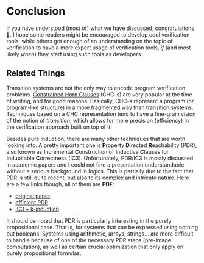 # Conclusion

If you have understood (most of) what we have discussed, congratulations 🎉. I hope some readers
might be encouraged to develop cool verification tools, while others got enough of an understanding
on the topic of verification to have a more expert usage of verification tools, *if* (and most
likely *when*) they start using such tools as developers.

## Related Things

Transition systems are not the only way to encode program verification problems. [Constrained Horn
Clauses][horn] (CHC-s) are very popular at the time of writing, and for good reasons. Basically,
CHC-s represent a program (or program-like structure) in a more fragmented way than transition
systems. Techniques based on a CHC representation tend to have a fine-grain vision of the notion of
*transition*, which allows for more precision (efficiency) in the verification approach built on
top of it.

Besides pure induction, there are many other techniques that are worth looking into. A pretty
important one is **P**roperty **D**irected **R**eachability (PDR), also known as **I**ncremental
**C**onstruction of **I**nductive **C**lauses for **I**ndubitable **C**orrectness (IC3).
Unfortunately, PDR/IC3 is mostly discussed in academic papers and I could not find a presentation
understandable without a serious background in logics. This is partially due to the fact that PDR
is still quite recent, but also to its complex and intricate nature. Here are a few links though,
all of them are **PDF**:

- [original paper][ic3]
- [efficient PDR][pdr]
- [IC3 + k-induction][gurfinkel]

It should be noted that PDR is particularly interesting in the purely propositional case. That is,
for systems that can be expressed using nothing but booleans. Systems using arithmetic, arrays,
strings... are more difficult to handle because of one of the necessary PDR steps (pre-image
computation), as well as certain crucial optimization that only apply on purely propositional
formulas.


[horn]: https://en.wikipedia.org/wiki/Horn_clause
(Horn Clauses on wikipedia)
[ic3]: http://alcom.ee.ntu.edu.tw/system/privatezone/meetingfile/201010222258251.pdf
[pdr]: https://www.cs.utexas.edu/~ragerdl/fmcad11/papers/7.pdf
[gurfinkel]: https://www.cs.utexas.edu/users/hunt/FMCAD/FMCAD17/preprints/s6p3.pdf